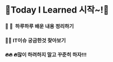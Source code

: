 # :muscle:Today I Learned 시작~!:muscle:



### :punch: :punch: ​ 하루하루 배운 내용 정리하기

### 🙋🙋 IT이슈 궁금한것 찾아보기

### 🔥🔥 🔥많이 하려하지 말고 꾸준히 하자!!!



